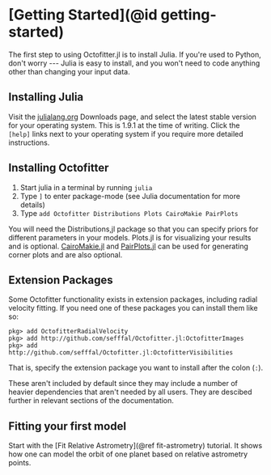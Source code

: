 # [Getting Started](@id getting-started)

The first step to using Octofitter.jl is to install Julia. If you're used to Python, don't worry --- Julia is easy to install, and you won't need to code anything other than changing your input data.


## Installing Julia
Visit the [julialang.org](https://julialang.org/downloads/) Downloads page, and select the latest stable version for your operating system. This is 1.9.1 at the time of writing. Click the `[help]` links next to your operating system if you require more detailed instructions.

## Installing Octofitter

1. Start julia in a terminal by running `julia`
2. Type `]` to enter package-mode (see Julia documentation for more details)
3. Type `add Octofitter Distributions Plots CairoMakie PairPlots`

You will need the Distributions,jl package so that you can specify priors for different parameters in your models.
Plots.jl is for visualizing your results and is optional.
[CairoMakie.jl](http://makie.juliaplots.org/) and [PairPlots.jl](https://sefffal.github.io/PairPlots.jl/dev/) can be used for generating corner plots and are also optional.

## Extension Packages
Some Octofitter functionality exists in extension packages, including radial velocity fitting.
If you need one of these packages you can install them like so:
```
pkg> add OctofitterRadialVelocity
pkg> add http://github.com/sefffal/Octofitter.jl:OctofitterImages
pkg> add http://github.com/sefffal/Octofitter.jl:OctofitterVisibilities
```
That is, specify the extension package you want to install after the colon (`:`).

These aren't included by default since they may include a number of heavier dependencies that aren't needed by all users.
They are descibed further in relevant sections of the documentation.

## Fitting your first model
Start with the [Fit Relative Astrometry](@ref fit-astrometry) tutorial. It shows how one can model the orbit of one planet based on relative astrometry points.

